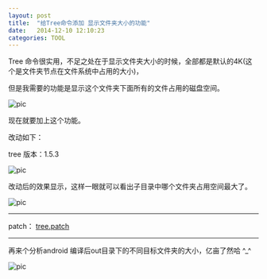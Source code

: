 ```yaml
---
layout: post
title:  "给Tree命令添加 显示文件夹大小的功能"
date:   2014-12-10 12:10:23
categories: TOOL
---
```


Tree 命令很实用，不足之处在于显示文件夹大小的时候，全部都是默认的4K(这个是文件夹节点在文件系统中占用的大小)，

但是我需要的功能是显示这个文件夹下面所有的文件占用的磁盘空间。

![pic](http://fillzero.qiniudn.com/2015_12_10_tree_show_directory_size.png)

现在就要加上这个功能。

改动如下：

tree 版本：1.5.3

![pic](http://fillzero.qiniudn.com/2015_12_10_tree_add_function_show_size.png)


改动后的效果显示，这样一眼就可以看出子目录中哪个文件夹占用空间最大了。

![pic](http://fillzero.qiniudn.com/2015_12_10_mytree_show_directory_size.png)


<hr>

patch： <a href="http://fillzero.qiniudn.com/2015_12_10_tree.patch.txt">tree.patch</a>


<hr>

再来个分析android 编译后out目录下的不同目标文件夹的大小，亿亩了然哈 ^_^

![pic](http://fillzero.qiniudn.com/2015_12_10_tree_dh_python_format.png)